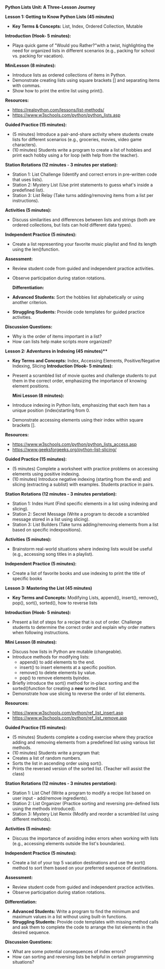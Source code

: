 ﻿**Python Lists Unit: A Three-Lesson Journey**

**Lesson 1: Getting to Know Python Lists (45 minutes)**

- **Key Terms & Concepts:** List, Index, Ordered Collection, Mutable

**Introduction (Hook- 5 minutes):**

- Playa quick game of "Would you Rather?"with a twist, highlighting the need for organized lists in different scenarios (e.g., packing for school vs. packing for vacation).

**MiniLesson (8 minutes):**

- Introduce lists as ordered collections of items in Python.
- Demonstrate creating lists using square brackets [] and separating items with commas.
- Show how to print the entire list using print().

**Resources:**

- <https://realpython.com/lessons/list-methods/>
- <https://www.w3schools.com/python/python_lists.asp>

**Guided Practice (15 minutes):**

- (5 minutes) Introduce a pair-and-share activity where students create lists for different scenarios (e.g., groceries, movies, video game characters).
- (10 minutes) Students write a program to create a list of hobbies and print each hobby using a for loop (with help from the teacher).

**Station Rotations (12 minutes - 3 minutes per station):**

- Station 1: List Challenge (Identify and correct errors in pre-written code that uses lists).
- Station 2: Mystery List (Use print statements to guess what's inside a predefined list).
- Station 3: List Relay (Take turns adding/removing items from a list per instructions).

**Activities (5 minutes):**

- Discuss similarities and differences between lists and strings (both are ordered collections, but lists can hold different data types).

**Independent Practice (5 minutes):**

- Create a list representing your favorite music playlist and find its length using the len()function. 

**Assessment:**
- Review student code from guided and independent practice activities.
- Observe participation during station rotations.

  **Differentiation:**

- **Advanced Students:** Sort the hobbies list alphabetically or using another criterion.
- **Struggling Students:** Provide code templates for guided practice activities.

**Discussion Questions:**

- Why is the order of items important in a list?
- How can lists help make scripts more organized?

**Lesson 2: Adventures in Indexing (45 minutes)\*\***

- **Key Terms and Concepts:** Index, Accessing Elements, Positive/Negative Indexing, Slicing **Introduction (Hook- 5 minutes):**
- Present a scrambled list of movie quotes and challenge students to put them in the correct order, emphasizing the importance of knowing element positions.

  **Mini Lesson (8 minutes):**

- Introduce indexing in Python lists, emphasizing that each item has a unique position (index)starting from 0.
- Demonstrate accessing elements using their index within square brackets [].

**Resources:**

- <https://www.w3schools.com/python/python_lists_access.asp>
- <https://www.geeksforgeeks.org/python-list-slicing/>

**Guided Practice (15 minutes):**

- (5 minutes) Complete a worksheet with practice problems on accessing elements using positive indexing.
- (10 minutes) Introduce negative indexing (starting from the end) and slicing (extracting a sublist) with examples. Students practice in pairs.

**Station Rotations (12 minutes - 3 minutes perstation):**

- Station 1: Index Hunt (Find specific elements in a list using indexing and slicing).
- Station 2: Secret Message (Write a program to decode a scrambled message stored in a list using slicing).
- Station 3: List Builders (Take turns adding/removing elements from a list based on specific indexpositions).

**Activities (5 minutes):**

- Brainstorm real-world situations where indexing lists would be useful (e.g., accessing song titles in a playlist).

**Independent Practice (5 minutes):**

- Create a list of favorite books and use indexing to print the title of specific books

**Lesson 3: Mastering the List (45 minutes)**

- **Key Terms and Concepts:** Modifying Lists, append(), insert(), remove(), pop(), sort(), sorted(), how to reverse lists

**Introduction (Hook- 5 minutes):**

- Present a list of steps for a recipe that is out of order. Challenge students to determine the correct order and explain why order matters when following instructions.

**Mini Lesson (8 minutes):**

- Discuss how lists in Python are mutable (changeable).
- Introduce methods for modifying lists:
  - append() to add elements to the end.
  - insert() to insert elements at a specific position.
  - remove() to delete elements by value.
  - pop() to remove elements byindex.
- Briefly introduce the sort() method for in-place sorting and the sorted()function for creating a **new** sorted list.
- Demonstrate how use slicing to reverse the order of list elements.

**Resources:**

- <https://www.w3schools.com/python/ref_list_insert.asp>
- <https://www.w3schools.com/python/ref_list_remove.asp>

**Guided Practice (15 minutes):**

- (5 minutes) Students complete a coding exercise where they practice adding and removing elements from a predefined list using various list methods.
- (10 minutes) Students write a program that:
- Creates a list of random numbers.
- Sorts the list in ascending order using sort().
- Prints the reversed version of the sorted list. (Teacher will assist the class)

**Station Rotations (12 minutes - 3 minutes perstation):**

- Station 1: List Chef (Write a program to modify a recipe list based on user input - add/remove ingredients).
- Station 2: List Organizer (Practice sorting and reversing pre-defined lists using the methods introduced).
- Station 3: Mystery List Remix (Modify and reorder a scrambled list using different methods).

**Activities (5 minutes):**

- Discuss the importance of avoiding index errors when working with lists (e.g., accessing elements outside the list's boundaries).

**Independent Practice (5 minutes):**

- Create a list of your top 5 vacation destinations and use the sort() method to sort them based on your preferred sequence of destinations.

**Assessment:**

- Review student code from guided and independent practice activities.
- Observe participation during station rotations.

**Differentiation:**

- **Advanced Students:** Write a program to find the minimum and maximum values in a list without using built-in functions.
- **Struggling Students:** Provide code templates with missing method calls and ask them to complete the code to arrange the list elements in the desired sequence.

**Discussion Questions:**

- What are some potential consequences of index errors?
- How can sorting and reversing lists be helpful in certain programming situations?
